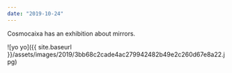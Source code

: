 ```yaml
---
date: "2019-10-24"
---
```


Cosmocaixa has an exhibition about mirrors.

![yo yo]({{ site.baseurl }}/assets/images/2019/3bb68c2cade4ac279942482b49e2c260d67e8a22.jpg)
